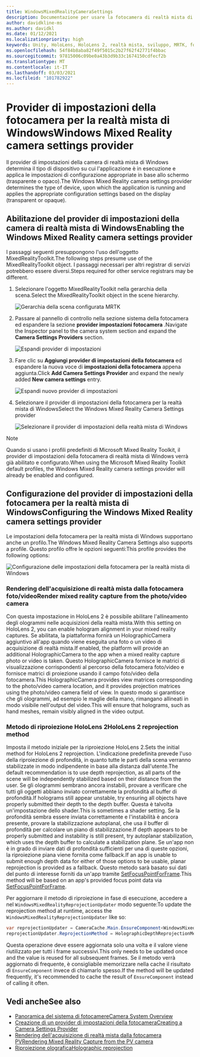 ```yaml
---
title: WindowsMixedRealityCameraSettings
description: Documentazione per usare la fotocamera di realtà mista di Windows in MRTK
author: davidkline-ms
ms.author: davidkl
ms.date: 01/12/2021
ms.localizationpriority: high
keywords: Unity, HoloLens, HoloLens 2, realtà mista, sviluppo, MRTK, fotocamera,
ms.openlocfilehash: 54f84b8aba82f49f5015c2b27f62f42771f4bbac
ms.sourcegitcommit: 97815006c09be0a43b3d9b33c1674150cdfecf2b
ms.translationtype: MT
ms.contentlocale: it-IT
ms.lasthandoff: 03/03/2021
ms.locfileid: "101782922"
---
```

# <a name="windows-mixed-reality-camera-settings-provider"></a><span data-ttu-id="9df02-104">Provider di impostazioni della fotocamera per la realtà mista di Windows</span><span class="sxs-lookup"><span data-stu-id="9df02-104">Windows Mixed Reality camera settings provider</span></span>

<span data-ttu-id="9df02-105">Il provider di impostazioni della camera di realtà mista di Windows determina il tipo di dispositivo su cui l'applicazione è in esecuzione e applica le impostazioni di configurazione appropriate in base allo schermo (trasparente o opaco).</span><span class="sxs-lookup"><span data-stu-id="9df02-105">The Windows Mixed Reality camera settings provider determines the type of device, upon which the application is running and applies the appropriate configuration settings based on the display (transparent or opaque).</span></span>

## <a name="enabling-the-windows-mixed-reality-camera-settings-provider"></a><span data-ttu-id="9df02-106">Abilitazione del provider di impostazioni della camera di realtà mista di Windows</span><span class="sxs-lookup"><span data-stu-id="9df02-106">Enabling the Windows Mixed Reality camera settings provider</span></span>

<span data-ttu-id="9df02-107">I passaggi seguenti presuppongono l'uso dell'oggetto MixedRealityToolkit.</span><span class="sxs-lookup"><span data-stu-id="9df02-107">The following steps presume use of the MixedRealityToolkit object.</span></span> <span data-ttu-id="9df02-108">I passaggi necessari per altri registrar di servizi potrebbero essere diversi.</span><span class="sxs-lookup"><span data-stu-id="9df02-108">Steps required for other service registrars may be different.</span></span>

1. <span data-ttu-id="9df02-109">Selezionare l'oggetto MixedRealityToolkit nella gerarchia della scena.</span><span class="sxs-lookup"><span data-stu-id="9df02-109">Select the MixedRealityToolkit object in the scene hierarchy.</span></span>

    ![Gerarchia della scena configurata MRTK](../Images/MRTK_ConfiguredHierarchy.png)

2. <span data-ttu-id="9df02-111">Passare al pannello di controllo nella sezione sistema della fotocamera ed espandere la sezione **provider impostazioni fotocamera** .</span><span class="sxs-lookup"><span data-stu-id="9df02-111">Navigate the Inspector panel to the camera system section and expand the **Camera Settings Providers** section.</span></span>

    ![Espandi provider di impostazioni](../Images/CameraSystem/ExpandProviders.png)

3. <span data-ttu-id="9df02-113">Fare clic su **Aggiungi provider di impostazioni della fotocamera** ed espandere la nuova voce di **impostazioni della fotocamera** appena aggiunta.</span><span class="sxs-lookup"><span data-stu-id="9df02-113">Click **Add Camera Settings Provider** and expand the newly added **New camera settings** entry.</span></span>

    ![Espandi nuovo provider di impostazioni](../Images/CameraSystem/ExpandNewProvider.png)

4. <span data-ttu-id="9df02-115">Selezionare il provider di impostazioni della fotocamera per la realtà mista di Windows</span><span class="sxs-lookup"><span data-stu-id="9df02-115">Select the Windows Mixed Reality Camera Settings provider</span></span>

    ![Selezionare il provider di impostazioni della realtà mista di Windows](../Images/CameraSystem/SelectWindowsMixedRealitySettings.png)

> [!NOTE]
> <span data-ttu-id="9df02-117">Quando si usano i profili predefiniti di Microsoft Mixed Reality Toolkit, il provider di impostazioni della fotocamera di realtà mista di Windows verrà già abilitato e configurato.</span><span class="sxs-lookup"><span data-stu-id="9df02-117">When using the Microsoft Mixed Reality Toolkit default profiles, the Windows Mixed Reality camera settings provider will already be enabled and configured.</span></span>

## <a name="configuring-the-windows-mixed-reality-camera-settings-provider"></a><span data-ttu-id="9df02-118">Configurazione del provider di impostazioni della fotocamera per la realtà mista di Windows</span><span class="sxs-lookup"><span data-stu-id="9df02-118">Configuring the Windows Mixed Reality camera settings provider</span></span>

<span data-ttu-id="9df02-119">Le impostazioni della fotocamera per la realtà mista di Windows supportano anche un profilo.</span><span class="sxs-lookup"><span data-stu-id="9df02-119">The Windows Mixed Reality Camera Settings also supports a profile.</span></span> <span data-ttu-id="9df02-120">Questo profilo offre le opzioni seguenti:</span><span class="sxs-lookup"><span data-stu-id="9df02-120">This profile provides the following options:</span></span>

![Configurazione delle impostazioni della fotocamera per la realtà mista di Windows](../Images/CameraSystem/WMRCameraSettingsProfile.png)

### <a name="render-mixed-reality-capture-from-the-photovideo-camera"></a><span data-ttu-id="9df02-122">Rendering dell'acquisizione di realtà mista dalla fotocamera foto/video</span><span class="sxs-lookup"><span data-stu-id="9df02-122">Render mixed reality capture from the photo/video camera</span></span>

<span data-ttu-id="9df02-123">Con questa impostazione in HoloLens 2 è possibile abilitare l'allineamento degli ologrammi nelle acquisizioni della realtà mista.</span><span class="sxs-lookup"><span data-stu-id="9df02-123">With this setting on HoloLens 2, you can enable hologram alignment in your mixed reality captures.</span></span> <span data-ttu-id="9df02-124">Se abilitata, la piattaforma fornirà un HolographicCamera aggiuntivo all'app quando viene eseguita una foto o un video di acquisizione di realtà mista.</span><span class="sxs-lookup"><span data-stu-id="9df02-124">If enabled, the platform will provide an additional HolographicCamera to the app when a mixed reality capture photo or video is taken.</span></span> <span data-ttu-id="9df02-125">Questo HolographicCamera fornisce le matrici di visualizzazione corrispondenti al percorso della fotocamera foto/video e fornisce matrici di proiezione usando il campo foto/video della fotocamera.</span><span class="sxs-lookup"><span data-stu-id="9df02-125">This HolographicCamera provides view matrices corresponding to the photo/video camera location, and it provides projection matrices using the photo/video camera field of view.</span></span> <span data-ttu-id="9df02-126">In questo modo si garantisce che gli ologrammi, ad esempio le maglie della mano, rimangano allineati in modo visibile nell'output del video.</span><span class="sxs-lookup"><span data-stu-id="9df02-126">This will ensure that holograms, such as hand meshes, remain visibly aligned in the video output.</span></span>

### <a name="hololens-2-reprojection-method"></a><span data-ttu-id="9df02-127">Metodo di riproiezione HoloLens 2</span><span class="sxs-lookup"><span data-stu-id="9df02-127">HoloLens 2 reprojection method</span></span>

<span data-ttu-id="9df02-128">Imposta il metodo iniziale per la riproiezione HoloLens 2.</span><span class="sxs-lookup"><span data-stu-id="9df02-128">Sets the initial method for HoloLens 2 reprojection.</span></span> <span data-ttu-id="9df02-129">L'indicazione predefinita prevede l'uso della riproiezione di profondità, in quanto tutte le parti della scena verranno stabilizzate in modo indipendente in base alla distanza dall'utente.</span><span class="sxs-lookup"><span data-stu-id="9df02-129">The default recommendation is to use depth reprojection, as all parts of the scene will be independently stabilized based on their distance from the user.</span></span> <span data-ttu-id="9df02-130">Se gli ologrammi sembrano ancora instabili, provare a verificare che tutti gli oggetti abbiano inviato correttamente la profondità al buffer di profondità.</span><span class="sxs-lookup"><span data-stu-id="9df02-130">If holograms still appear unstable, try ensuring all objects have properly submitted their depth to the depth buffer.</span></span> <span data-ttu-id="9df02-131">Questa è talvolta un'impostazione dello shader.</span><span class="sxs-lookup"><span data-stu-id="9df02-131">This is sometimes a shader setting.</span></span> <span data-ttu-id="9df02-132">Se la profondità sembra essere inviata correttamente e l'instabilità è ancora presente, provare la stabilizzazione autoplanal, che usa il buffer di profondità per calcolare un piano di stabilizzazione.</span><span class="sxs-lookup"><span data-stu-id="9df02-132">If depth appears to be properly submitted and instability is still present, try autoplanar stabilization, which uses the depth buffer to calculate a stabilization plane.</span></span> <span data-ttu-id="9df02-133">Se un'app non è in grado di inviare dati di profondità sufficienti per una di queste opzioni, la riproiezione piana viene fornita come fallback.</span><span class="sxs-lookup"><span data-stu-id="9df02-133">If an app is unable to submit enough depth data for either of those options to be usable, planar reprojection is provided as a fallback.</span></span> <span data-ttu-id="9df02-134">Questo metodo sarà basato sui dati del punto di interesse forniti da un'app tramite [SetFocusPointForFrame](https://docs.unity3d.com/ScriptReference/XR.WSA.HolographicSettings.SetFocusPointForFrame.html).</span><span class="sxs-lookup"><span data-stu-id="9df02-134">This method will be based on an app's provided focus point data via [SetFocusPointForFrame](https://docs.unity3d.com/ScriptReference/XR.WSA.HolographicSettings.SetFocusPointForFrame.html).</span></span>

<span data-ttu-id="9df02-135">Per aggiornare il metodo di riproiezione in fase di esecuzione, accedere a nel `WindowsMixedRealityReprojectionUpdater` modo seguente:</span><span class="sxs-lookup"><span data-stu-id="9df02-135">To update the reprojection method at runtime, access the `WindowsMixedRealityReprojectionUpdater` like so:</span></span>

```c#
var reprojectionUpdater = CameraCache.Main.EnsureComponent<WindowsMixedRealityReprojectionUpdater>();
reprojectionUpdater.ReprojectionMethod = HolographicDepthReprojectionMethod.AutoPlanar;
```

<span data-ttu-id="9df02-136">Questa operazione deve essere aggiornata solo una volta e il valore viene riutilizzato per tutti i frame successivi.</span><span class="sxs-lookup"><span data-stu-id="9df02-136">This only needs to be updated once and the value is reused for all subsequent frames.</span></span> <span data-ttu-id="9df02-137">Se il metodo verrà aggiornato di frequente, è consigliabile memorizzare nella cache il risultato di `EnsureComponent` invece di chiamarlo spesso.</span><span class="sxs-lookup"><span data-stu-id="9df02-137">If the method will be updated frequently, it's recommended to cache the result of `EnsureComponent` instead of calling it often.</span></span>

## <a name="see-also"></a><span data-ttu-id="9df02-138">Vedi anche</span><span class="sxs-lookup"><span data-stu-id="9df02-138">See also</span></span>

- [<span data-ttu-id="9df02-139">Panoramica del sistema di fotocamere</span><span class="sxs-lookup"><span data-stu-id="9df02-139">Camera System Overview</span></span>](CameraSystemOverview.md)
- [<span data-ttu-id="9df02-140">Creazione di un provider di impostazioni della fotocamera</span><span class="sxs-lookup"><span data-stu-id="9df02-140">Creating a Camera Settings Provider</span></span>](CreateSettingsProvider.md)
- [<span data-ttu-id="9df02-141">Rendering dell'acquisizione di realtà mista dalla fotocamera PV</span><span class="sxs-lookup"><span data-stu-id="9df02-141">Rendering Mixed Reality Capture from the PV camera</span></span>](https://docs.microsoft.com/windows/mixed-reality/mixed-reality-capture-for-developers#render-from-the-pv-camera-opt-in)
- [<span data-ttu-id="9df02-142">Riproiezione olografica</span><span class="sxs-lookup"><span data-stu-id="9df02-142">Holographic reprojection</span></span>](https://docs.microsoft.com/windows/mixed-reality/hologram-stability#reprojection)
